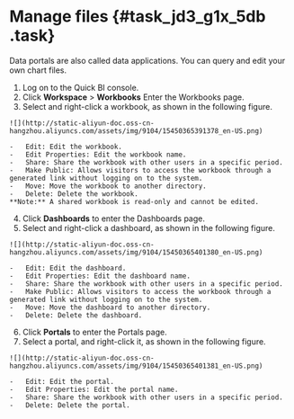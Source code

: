 # Manage files {#task_jd3_g1x_5db .task}

Data portals are also called data applications. You can query and edit your own chart files.

1.   Log on to the Quick BI console. 
2.  Click **Workspace** \> **Workbooks** Enter the Workbooks page. 
3.   Select and right-click a workbook, as shown in the following figure. 

    ![](http://static-aliyun-doc.oss-cn-hangzhou.aliyuncs.com/assets/img/9104/15450365391378_en-US.png)

    -   Edit: Edit the workbook.
    -   Edit Properties: Edit the workbook name.
    -   Share: Share the workbook with other users in a specific period.
    -   Make Public: Allows visitors to access the workbook through a generated link without logging on to the system.
    -   Move: Move the workbook to another directory.
    -   Delete: Delete the workbook.
    **Note:** A shared workbook is read-only and cannot be edited.

4.   Click **Dashboards** to enter the Dashboards page. 
5.   Select and right-click a dashboard, as shown in the following figure. 

    ![](http://static-aliyun-doc.oss-cn-hangzhou.aliyuncs.com/assets/img/9104/15450365401380_en-US.png)

    -   Edit: Edit the dashboard.
    -   Edit Properties: Edit the dashboard name.
    -   Share: Share the workbook with other users in a specific period.
    -   Make Public: Allows visitors to access the workbook through a generated link without logging on to the system.
    -   Move: Move the dashboard to another directory.
    -   Delete: Delete the dashboard.
6.   Click **Portals** to enter the Portals page. 
7.   Select a portal, and right-click it, as shown in the following figure. 

    ![](http://static-aliyun-doc.oss-cn-hangzhou.aliyuncs.com/assets/img/9104/15450365401381_en-US.png)

    -   Edit: Edit the portal.
    -   Edit Properties: Edit the portal name.
    -   Share: Share the workbook with other users in a specific period.
    -   Delete: Delete the portal.

